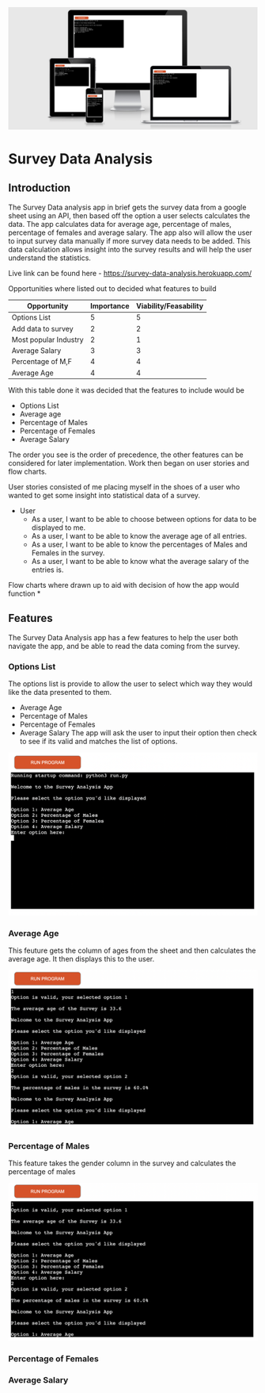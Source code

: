 ![Main Image](https://github.com/Gh0ul5lay3r-91/survey-data-analysis/blob/main/assets/readme%20images/Header%20Image.png)

# Survey Data Analysis


## Introduction

The Survey Data analysis app in brief gets the survey data from a google sheet using an API, then based off the option a user selects calculates the data. The app calculates data for average age, percentage of males, percentage of females and average salary. The app also will allow the user to input survey data manually if more survey data needs to be added. This data calculation allows insight into the survey results and will help the user understand the statistics. 

Live link can be found here - https://survey-data-analysis.herokuapp.com/

Opportunities where listed out to decided what features to build

| Opportunity                          | Importance | Viability/Feasability |
| ------------------------------------ | ---------- | --------------------- | 
| Options List                         | 5          | 5                     | 
| Add data to survey                   | 2          | 2                     |
| Most popular Industry                | 2          | 1                     |
| Average Salary                       | 3          | 3                     |
| Percentage of M,F                    | 4          | 4                     | 
| Average Age                          | 4          | 4                     |

With this table done it was decided that the features to include would be
* Options List
* Average age
* Percentage of Males
* Percentage of Females
* Average Salary

The order you see is the order of precedence, the other features can be considered for later implementation. Work then began on user stories and flow charts.

User stories consisted of me placing myself in the shoes of a user who wanted to get some insight into statistical data of a survey.
* User
    * As a user, I want to be able to choose between options for data to be displayed to me.
    * As a user, I want to be able to know the average age of all entries.
    * As a user, I want to be able to know the percentages of Males and Females in the survey.
    * As a user, I want to be able to know what the average salary of the entries is.

Flow charts where drawn up to aid with decision of how the app would function
* 

## Features
The Survey Data Analysis app has a few features to help the user both navigate the app, and be able to read the data coming from the survey.

### Options List
The options list is provide to allow the user to select which way they would like the data presented to them.
* Average Age
* Percentage of Males
* Percentage of Females
* Average Salary
The app will ask the user to input their option then check to see if its valid and matches the list of options.

![Options List](https://github.com/Gh0ul5lay3r-91/survey-data-analysis/blob/main/assets/readme%20images/Options%20List.png)

### Average Age
This feuture gets the column of ages from the sheet and then calculates the average age. It then displays this to the user.

![Average Age](https://github.com/Gh0ul5lay3r-91/survey-data-analysis/blob/main/assets/readme%20images/Option%201:Option%202.png)

### Percentage of Males
This feature takes the gender column in the survey and calculates the percentage of males

![Percentage Male](https://github.com/Gh0ul5lay3r-91/survey-data-analysis/blob/main/assets/readme%20images/Option%201:Option%202.png)

### Percentage of Females
### Average Salary